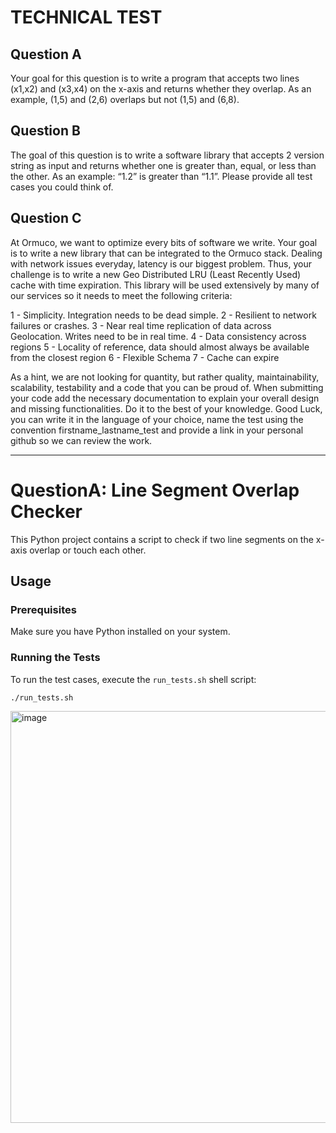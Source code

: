 # TECHNICAL TEST

## Question A

Your goal for this question is to write a program that accepts two lines (x1,x2) and (x3,x4) on the x-axis and returns whether they overlap. As an example, (1,5) and (2,6) overlaps but not (1,5) and (6,8).

## Question B

The goal of this question is to write a software library that accepts 2 version string as input and returns whether one is greater than, equal, or less than the other. As an example: “1.2” is greater than “1.1”. Please provide all test cases you could think of.

## Question C

At Ormuco, we want to optimize every bits of software we write. Your goal is to write a new library that can be integrated to the Ormuco stack. Dealing with network issues everyday, latency is our biggest problem. Thus, your challenge is to write a new Geo Distributed LRU (Least Recently Used) cache with time expiration. This library will be used extensively by many of our services so it needs to meet the following criteria:

1 - Simplicity. Integration needs to be dead simple.
2 - Resilient to network failures or crashes.
3 - Near real time replication of data across Geolocation. Writes need to be in real time.
4 - Data consistency across regions
5 - Locality of reference, data should almost always be available from the closest region
6 - Flexible Schema
7 - Cache can expire 

As a hint, we are not looking for quantity, but rather quality, maintainability, scalability, testability and a code that you can be proud of. When submitting your code add the necessary documentation to explain your overall design and missing functionalities. Do it to the best of your knowledge. Good Luck, you can write it in the language of your choice, name the test using the convention firstname_lastname_test and provide a link in your personal github so we can review the work.

---


# QuestionA: Line Segment Overlap Checker

This Python project contains a script to check if two line segments on the x-axis overlap or touch each other.

## Usage

### Prerequisites

Make sure you have Python installed on your system.

### Running the Tests

To run the test cases, execute the `run_tests.sh` shell script:
```bash
./run_tests.sh
```
<img width="659" alt="image" src="https://github.com/Bipinjot/Ormuco/assets/25786623/1a56ae43-2f13-49f8-a41d-7984957e5361">
